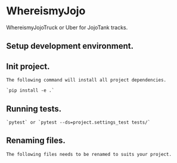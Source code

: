 # WhereismyJojo
WhereismyJojoTruck or Uber for JojoTank tracks.

## Setup development environment.


## Init project.
    The following command will install all project dependencies.

    `pip install -e .`


## Running tests.

    `pytest` or `pytest --ds=project.settings_test tests/`


## Renaming files.
    The following files needs to be renamed to suits your project.

